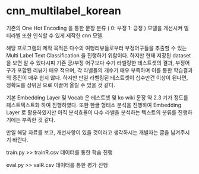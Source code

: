 # cnn_multilabel_korean

 기존의 One Hot Encoding 을 통한 문장 분류 ( 0: 부정 1: 긍정 ) 모델을 개선시켜 멀티라벨 또한 인식할 수 있게 제작한 cnn 모델.

 해당 프로그램의 제작 목적은 다수의 여행리뷰들로부터 부정어구들을 추출할 수 있는 Multi Label Text Classification 을 진행하기 위함이다.
 하지만 현재 저장된 dataset 을 보면 알 수 있다시피 기존 긍/부정 어구보다 수기 라벨링한 테스트셋의 결과, 
 부정어구가 포함된 리뷰가 매우 적으며, 각 라벨들의 개수가 매우 부족하며 이를 통한 학습결과의 증진이 매우 쉽지 않다. 
 하지만 만일 라벨링된 테스트셋이 십수만건 이상이 된다면, 정확도를 상위권 으로 이끌어 올릴 수 있을 것 같다.
 
 기본 Embedding Layer 및 Vocab 은 테스트셋 및 ko wiki 문장 약 2.3 기가 정도를 패스트텍스트화 하여 진행하였다.
 또한 한글 형태소 분석을 진행하여 Embedding Layer 로 활용하였지만 아직 분석효율이 다수 라벨을 분석하는 텍스트의 분류를 진행하기에는 부족한 것 같다.
 
 만일 해당 자료를 보고, 개선사항이 있을 것이라고 생각하시는 개발자는 글을 남겨주시기 바란다. 
 
 
 train.py >> trainR.csv 데이터를 통한 학습 진행
 
 eval.py >> valR.csv 데이터를 통한 평가 진행
